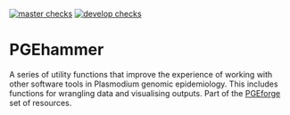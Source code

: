   <!-- badges: start -->
  [![master checks](https://github.com/mrc-ide/PGEhammer/actions/workflows/checks_master.yaml/badge.svg)](https://github.com/mrc-ide/PGEhammer/actions/workflows/checks_master.yaml)
  [![develop checks](https://github.com/mrc-ide/PGEhammer/actions/workflows/checks_develop.yaml/badge.svg)](https://github.com/mrc-ide/PGEhammer/actions/workflows/checks_develop.yaml)
  <!-- badges: end -->

# PGEhammer

A series of utility functions that improve the experience of working with other software tools in Plasmodium genomic epidemiology. This includes functions for wrangling data and visualising outputs. Part of the [PGEforge](https://github.com/mrc-ide/PGEforge) set of resources.
